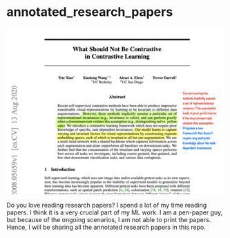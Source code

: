 # annotated_research_papers

![Alt Text](img/papers.gif)

Do you love reading research papers? I spend a lot of my time reading papers. I think it is a very crucial part of my ML work. 
I am a pen-paper guy, but because of the ongoing scenarios, I am not able to print the papers. Hence, I will be sharing all 
the annotated research papers in this repo.
